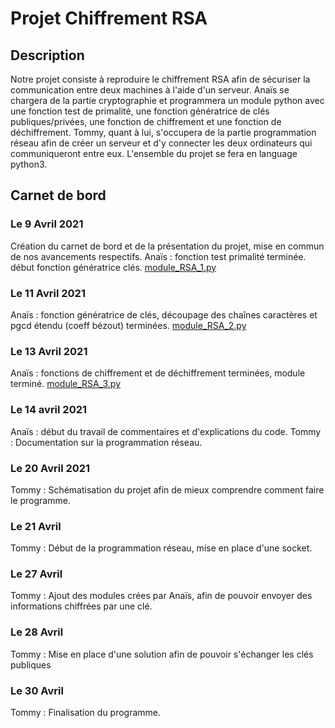 # Projet Chiffrement RSA

## Description

Notre projet consiste à reproduire le chiffrement RSA afin de sécuriser la communication entre deux machines à l'aide d'un serveur. Anaïs se chargera de la partie cryptographie et programmera un module python avec une fonction test de primalité, une fonction génératrice de clés publiques/privées, une fonction de chiffrement et une fonction de déchiffrement. Tommy, quant à lui, s'occupera de la partie programmation réseau afin de créer un serveur et d'y connecter les deux ordinateurs qui communiqueront entre eux. L'ensemble du projet se fera en language python3.

## Carnet de bord

### Le 9 Avril 2021
Création du carnet de bord et de la présentation du projet, mise en commun de nos avancements respectifs.
Anaïs : fonction test primalité terminée. début fonction génératrice clés.
[module_RSA_1.py](module_RSA_1.py)
### Le 11 Avril 2021
Anaïs : fonction génératrice de clés, découpage des chaînes caractères et pgcd étendu (coeff bézout) terminées.
[module_RSA_2.py](module_RSA_2.py)
### Le 13 Avril 2021
Anaïs : fonctions de chiffrement et de déchiffrement terminées, module terminé.
[module_RSA_3.py](module_RSA_3.py)
### Le 14 avril 2021
Anaïs : début du travail de commentaires et d'explications du code.
Tommy : Documentation sur la programmation réseau.
### Le 20 Avril 2021
Tommy : Schématisation du projet afin de mieux comprendre comment faire le programme.
### Le 21 Avril
Tommy : Début de la programmation réseau, mise en place d'une socket.
### Le 27 Avril
Tommy : Ajout des modules crées par Anaïs, afin de pouvoir envoyer des informations chiffrées par une clé.
### Le 28 Avril
Tommy : Mise en place d'une solution afin de pouvoir s'échanger les clés publiques
### Le 30 Avril
Tommy : Finalisation du programme.

